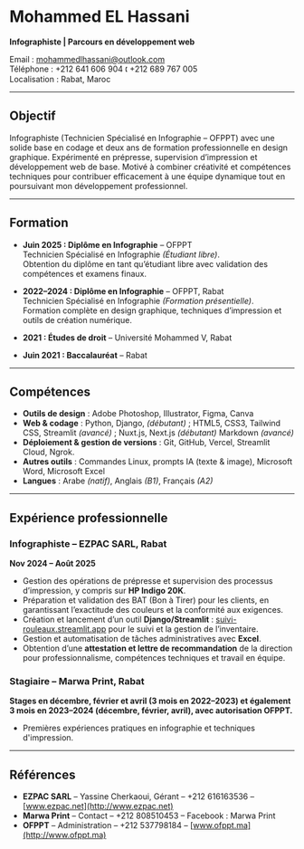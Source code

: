 # Mohammed EL Hassani

**Infographiste | Parcours en développement web**  

Email : mohammedlhassani@outlook.com  
Téléphone : +212 641 606 904 🕻 +212 689 767 005  
Localisation : Rabat, Maroc  

---

## Objectif
Infographiste (Technicien Spécialisé en Infographie – OFPPT) avec une solide base en codage et deux ans de formation professionnelle en design graphique. Expérimenté en prépresse, supervision d’impression et développement web de base. Motivé à combiner créativité et compétences techniques pour contribuer efficacement à une équipe dynamique tout en poursuivant mon développement professionnel.

---

## Formation
- **Juin 2025 : Diplôme en Infographie** – OFPPT  
  Technicien Spécialisé en Infographie *(Étudiant libre)*.  
  Obtention du diplôme en tant qu’étudiant libre avec validation des compétences et examens finaux.  

- **2022–2024 : Diplôme en Infographie** – OFPPT, Rabat  
  Technicien Spécialisé en Infographie *(Formation présentielle)*.  
  Formation complète en design graphique, techniques d’impression et outils de création numérique.  

- **2021 : Études de droit** – Université Mohammed V, Rabat  

- **Juin 2021 : Baccalauréat** – Rabat  

---

## Compétences
- **Outils de design** : Adobe Photoshop, Illustrator, Figma, Canva  
- **Web & codage** : Python, Django, *(débutant)* ; HTML5, CSS3, Tailwind CSS, Streamlit *(avancé)* ; Nuxt.js, Next.js *(débutant)* Markdown *(avancé)*
- **Déploiement & gestion de versions** : Git, GitHub, Vercel, Streamlit Cloud, Ngrok.  
- **Autres outils** : Commandes Linux, prompts IA (texte & image), Microsoft Word, Microsoft Excel  
- **Langues** : Arabe *(natif)*, Anglais *(B1)*, Français *(A2)*  

---

## Expérience professionnelle

### Infographiste – EZPAC SARL, Rabat  
**Nov 2024 – Août 2025**  
- Gestion des opérations de prépresse et supervision des processus d’impression, y compris sur **HP Indigo 20K**.  
- Préparation et validation des BAT (Bon à Tirer) pour les clients, en garantissant l’exactitude des couleurs et la conformité aux exigences.  
- Création et lancement d’un outil **Django/Streamlit** : [suivi-rouleaux.streamlit.app](https://suivi-rouleaux.streamlit.app) pour le suivi et la gestion de l’inventaire.  
- Gestion et automatisation de tâches administratives avec **Excel**.  
- Obtention d’une **attestation et lettre de recommandation** de la direction pour professionnalisme, compétences techniques et travail en équipe.  

### Stagiaire – Marwa Print, Rabat  
**Stages en décembre, février et avril (3 mois en 2022–2023) et également 3 mois en 2023–2024 (décembre, février, avril), avec autorisation OFPPT.**  
- Premières expériences pratiques en infographie et techniques d'impression.  

---

## Références
- **EZPAC SARL** – Yassine Cherkaoui, Gérant – +212 616163536 – [www.ezpac.net](http://www.ezpac.net)  
- **Marwa Print** – Contact – +212 808510453 – Facebook : Marwa Print  
- **OFPPT** – Administration – +212 537798184 – [www.ofppt.ma](http://www.ofppt.ma)  
